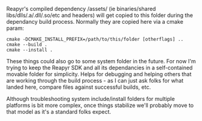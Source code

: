 Reapyr's compiled dependency /assets/ (ie binaries/shared libs/dlls/.a/.dll/.so/etc and headers) will get copied to this folder during the dependancy build process.  Normally they are copied here via a cmake param:

```
cmake -DCMAKE_INSTALL_PREFIX=/path/to/this/folder [otherflags] ..
cmake --build .
cmake --install .
```

These things could also go to some system folder in the future.  For now I'm trying to keep the Reapyr SDK and all its dependancies in a self-contained movable folder for simplicity.  Helps for debugging and helping others that are working through the build process - as I can just ask folks for what landed here, compare files against successful builds, etc.   

Although troubleshooting system include/install folders for multiple platforms is bit more complex, once things stabilize we'll probably move to that model as it's a standard folks expect.
